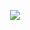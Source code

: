 <p align='center'>
  <img src="https://github-readme-stats.vercel.app/api/top-langs/?username=dmachard&layout=compact&show_icons=true&card_width=800&langs_count=10&custom_title=My Github Stats" />
</p>
